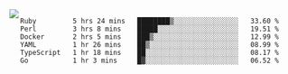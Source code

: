 

<a href="https://github.com/anuraghazra/github-readme-stats">
  <img align="left" src="https://github-readme-stats.vercel.app/api?username=kfly8&count_private=true&show_icons=true&theme=calm" />
</a>


<!--START_SECTION:waka-->

```text
Ruby         5 hrs 24 mins   ████████▒░░░░░░░░░░░░░░░░   33.60 %
Perl         3 hrs 8 mins    █████░░░░░░░░░░░░░░░░░░░░   19.51 %
Docker       2 hrs 5 mins    ███▒░░░░░░░░░░░░░░░░░░░░░   12.99 %
YAML         1 hr 26 mins    ██▒░░░░░░░░░░░░░░░░░░░░░░   08.99 %
TypeScript   1 hr 18 mins    ██░░░░░░░░░░░░░░░░░░░░░░░   08.17 %
Go           1 hr 3 mins     █▓░░░░░░░░░░░░░░░░░░░░░░░   06.52 %
```

<!--END_SECTION:waka-->

